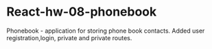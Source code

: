 # React-hw-08-phonebook

Phonebook - application for storing phone book contacts. Added user
registration,login, private and private routes.
